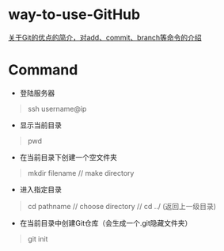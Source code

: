 # way-to-use-GitHub

[关于Git的优点的简介，对add、commit、branch等命令的介绍](http://www.liaoxuefeng.com/wiki/0013739516305929606dd18361248578c67b8067c8c017b000/00137396287703354d8c6c01c904c7d9ff056ae23da865a000)


# Command

- 登陆服务器
> ssh username@ip

- 显示当前目录
> pwd

- 在当前目录下创建一个空文件夹
> mkdir filename  // make directory

- 进入指定目录
> cd pathname  // choose directory
> // cd ../ (返回上一级目录)

- 在当前目录中创建Git仓库（会生成一个.git隐藏文件夹）
> git init


